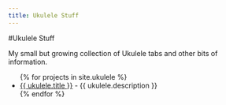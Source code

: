 ```yaml
---
title: Ukulele Stuff
---
```


#Ukulele Stuff

My small but growing collection of Ukulele tabs and other bits of information.
<ul>
  {% for projects in site.ukulele %}
    <li>
      <a href="{{ ukulele.url }}">{{ ukulele.title }}</a> - {{ ukulele.description }}
    </li>
  {% endfor %}
</ul>